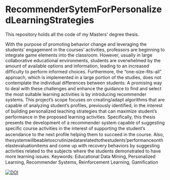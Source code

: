 # RecommenderSytemForPersonalizedLearningStrategies
This repository holds all the code of my Masters' degree thesis.


With the purpose of promoting behavior change and leveraging the students’ engagement in the courses’ activities, professors are beginning to integrate game elements into the classroom. However, usually in large collaborative educational environments, students are overwhelmed by the amount of available options and information, leading to an increased difﬁculty to perform informed choices. Furthermore, the “one-size-ﬁts-all” approach, which is implemented in a large portion of the studies, does not contemplate the individual differences between students. A promising way to deal with these challenges and enhance the guidance to ﬁnd and select the most suitable learning activities is by introducing recommender systems. This project’s scope focuses on creating/adapt algorithms that are capable of analyzing student’s proﬁles, previously identiﬁed, in the interest of building personalized teaching strategies that can maximize student’s performance in the proposed learning activities. Speciﬁcally, this thesis presents the development of a recommender system capable of suggesting speciﬁc course activities in the interest of supporting the student’s ascendance to the next proﬁle helping them to succeed in the course. Also, thesystemwillbeabletoscrutinizedatarelatedtothestudents’performanceonthelastevaluationitems and come up with recovery behaviors by suggesting activities related to the subjects where the students demonstrated to have more learning issues. Keywords: Educational Data Mining, Personalized Learning, Recommender Systems, Reinforcement Learning, Gamiﬁcation





[![DOI](https://zenodo.org/badge/235339011.svg)](https://zenodo.org/badge/latestdoi/235339011)

